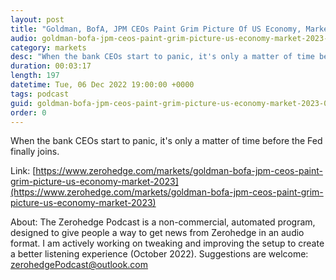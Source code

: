 ```yaml
---
layout: post
title: "Goldman, BofA, JPM CEOs Paint Grim Picture Of US Economy, Market In 2023"
audio: goldman-bofa-jpm-ceos-paint-grim-picture-us-economy-market-2023-0
category: markets
desc: "When the bank CEOs start to panic, it's only a matter of time before the Fed finally joins."
duration: 00:03:17
length: 197
datetime: Tue, 06 Dec 2022 19:00:00 +0000
tags: podcast
guid: goldman-bofa-jpm-ceos-paint-grim-picture-us-economy-market-2023-0
order: 0
---
```

When the bank CEOs start to panic, it's only a matter of time before the Fed finally joins.

Link: [https://www.zerohedge.com/markets/goldman-bofa-jpm-ceos-paint-grim-picture-us-economy-market-2023](https://www.zerohedge.com/markets/goldman-bofa-jpm-ceos-paint-grim-picture-us-economy-market-2023)

About: The Zerohedge Podcast is a non-commercial, automated program, designed to give people a way to get news from Zerohedge in an audio format.  I am actively working on tweaking and improving the setup to create a better listening experience (October 2022).  Suggestions are welcome: [zerohedgePodcast@outlook.com](mailto:zerohedgePodcast@outlook.com)